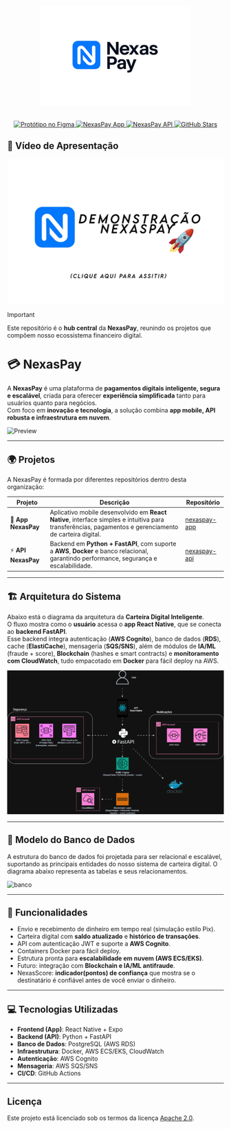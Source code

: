 <div align="center">
  <a href="https://github.com/NexasPay">
    <img src="assets/logoNexaspay.png" alt="NexasPay Logo" width="350px"/>
  </a>
</div>
<br>

<p align="center">
  <a href="https://www.figma.com/design/5DCAR8BqB7s7Jp6hkWmdLi/NexasPay---App?node-id=0-1&p=f&t=qd3o39C8JK85v9Fz-0" target="_blank">
    <img src="https://img.shields.io/badge/protótipo-figma-%23F24E1E?style=flat-square&logo=figma&logoColor=white" alt="Protótipo no Figma" />
  </a>
  <a href="https://github.com/NexasPay/app-nexaspay">
    <img src="https://img.shields.io/badge/app-mobile-%235835CC?style=flat-square&logo=react&logoColor=white" alt="NexasPay App" />
  </a>
  <a href="https://github.com/NexasPay/api-nexaspay">
    <img src="https://img.shields.io/badge/api-fastapi-%2300C7B7?style=flat-square&logo=fastapi&logoColor=white" alt="NexasPay API" />
  </a>
  <a href="https://github.com/NexasPay">
    <img src="https://img.shields.io/github/stars/NexasPay?color=FFD700&logo=github&style=flat-square" alt="GitHub Stars">
  </a>
</p>

## 🎥 Vídeo de Apresentação

[![Assista ao vídeo](assets/nexaspayThumb.jpg)](https://www.youtube.com/watch?v=Rh_EU3gCj6A)

> [!IMPORTANT]
> Este repositório é o **hub central** da **NexasPay**, reunindo os projetos que compõem nosso ecossistema financeiro digital.

# 💳 NexasPay




A **NexasPay** é uma plataforma de **pagamentos digitais inteligente, segura e escalável**, criada para oferecer **experiência simplificada** tanto para usuários quanto para negócios.  
Com foco em **inovação e tecnologia**, a solução combina **app mobile, API robusta e infraestrutura em nuvem**.

![Preview](assets/preview.png)

---

## 🌍 Projetos

A NexasPay é formada por diferentes repositórios dentro desta organização:

| **Projeto** | **Descrição** | **Repositório** |
|-------------|---------------|-----------------|
| 📱 **App NexasPay** | Aplicativo mobile desenvolvido em **React Native**, interface simples e intuitiva para transferências, pagamentos e gerenciamento de carteira digital. | [nexaspay-app](https://github.com/NexasPay/app-nexaspay) |
| ⚡ **API NexasPay** | Backend em **Python + FastAPI**, com suporte a **AWS**, **Docker** e banco relacional, garantindo performance, segurança e escalabilidade. | [nexaspay-api](https://github.com/NexasPay/api-nexaspay) |

---

## 🏗️ Arquitetura do Sistema

Abaixo está o diagrama da arquitetura da **Carteira Digital Inteligente**.  
O fluxo mostra como o **usuário** acessa o **app React Native**, que se conecta ao **backend FastAPI**.  
Esse backend integra autenticação (**AWS Cognito**), banco de dados (**RDS**), cache (**ElastiCache**), mensageria (**SQS/SNS**), além de módulos de **IA/ML** (fraude + score), **Blockchain** (hashes e smart contracts) e **monitoramento com CloudWatch**, tudo empacotado em **Docker** para fácil deploy na AWS.  

![Arquitetura](./assets/qi-tech.drawio.png)

---

## 🏦 Modelo do Banco de Dados

A estrutura do banco de dados foi projetada para ser relacional e escalável, suportando as principais entidades do nosso sistema de carteira digital. O diagrama abaixo representa as tabelas e seus relacionamentos.


<img width="1219" height="770" alt="banco" src="https://github.com/user-attachments/assets/f405b57c-3b04-4424-8be1-443d059f2c8e" />

---

## 🔧 Funcionalidades

- Envio e recebimento de dinheiro em tempo real (simulação estilo Pix).
- Carteira digital com **saldo atualizado** e **histórico de transações**.
- API com autenticação JWT e suporte a **AWS Cognito**.
- Containers Docker para fácil deploy.
- Estrutura pronta para **escalabilidade em nuvem (AWS ECS/EKS)**.
- Futuro: integração com **Blockchain e IA/ML antifraude**.
- NexasScore: **indicador(pontos) de confiança** que mostra se o destinatário é confiável antes de você enviar o dinheiro.

---

## 💻 Tecnologias Utilizadas

- **Frontend (App)**: React Native + Expo  
- **Backend (API)**: Python + FastAPI  
- **Banco de Dados**: PostgreSQL (AWS RDS)  
- **Infraestrutura**: Docker, AWS ECS/EKS, CloudWatch  
- **Autenticação**: AWS Cognito  
- **Mensageria**: AWS SQS/SNS  
- **CI/CD**: GitHub Actions  

---

## Licença

Este projeto está licenciado sob os termos da licença [Apache 2.0](LICENSE).




